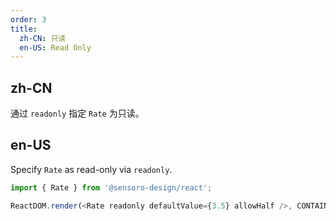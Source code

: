 ```yaml
---
order: 3
title:
  zh-CN: 只读
  en-US: Read Only
---
```


## zh-CN

通过 `readonly` 指定 `Rate` 为只读。

## en-US

Specify `Rate` as read-only via `readonly`.

```js
import { Rate } from '@sensoro-design/react';

ReactDOM.render(<Rate readonly defaultValue={3.5} allowHalf />, CONTAINER);
```

